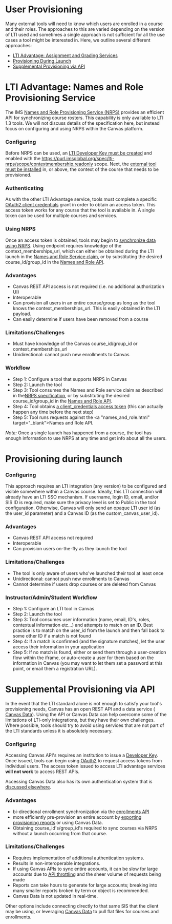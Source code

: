 User Provisioning
==============

Many external tools will need to know which users are enrolled in a course and their roles. The approaches to this are varied depending on the version of LTI used and sometimes a single approach is not sufficient for all the use cases a tool might be interested in. Here, we outline several different approaches:

- [LTI Advantage: Assignment and Grading Services](#lti-advantage)
- [Provisioning During Launch](#on-launch)
- [Supplemental Provisioning via API](#supplemental-provisioning)



<a name="lti-advantage"></a>
LTI Advantage: Names and Role Provisioning Service
==============

The IMS <a href="https://www.imsglobal.org/spec/lti-nrps/v2p0" target="_blank"> Names and Role Provisioning Service (NRPS)</a> provides an efficient API for synchronizing course rosters. This capability is only available to LTI 1.3 tools. We will not discuss details of the specification here, but instead focus on configuring and using NRPS within the Canvas platform.

### Configuring

Before NRPS can be used, an <a href="https://community.canvaslms.com/t5/Admin-Guide/How-do-I-configure-an-LTI-key-for-an-account/ta-p/140" target="_blank">LTI Developer Key must be created</a> and enabled with the https://purl.imsglobal.org/spec/lti-nrps/scope/contextmembership.readonly scope. Next, the <a href="https://community.canvaslms.com/t5/Admin-Guide/How-do-I-configure-an-external-app-for-an-account-using-a-client/ta-p/202" target="_blank"> external tool must be installed</a> in, or above, the context of the course that needs to be provisioned.

### Authenticating

As with the other LTI Advantage service, tools must complete a specific <a href="file.oauth.html#accessing-lti-advantage-services" target="_blank">OAuth2 client credentials</a> grant in order to obtain an access token. This access token works for any course that the tool is available in. A single token can be used for multiple courses and services.

### Using NRPS

Once an access token is obtained, tools may begin to <a href="names_and_role.html" target="_blank">synchronize data using NRPS</a>. Using endpoint requires knowledge of the context_memberships_url, which can either be obtained during the LTI launch in the <a href=https://www.imsglobal.org/spec/lti-nrps/v2p0#lti-1-3-integration target="_blank">Names and Role Service claim</a>, or by substituting the desired course_id/group_id in the <a href="names_and_role.html" target="_blank">Names and Role API</a>.

### Advantages
- Canvas REST API access is not required (i.e. no additional authorization UI)
- Interoperable
- Can provision all users in an entire course/group as long as the tool knows the context_memberships_url. This is easily obtained in the LTI payload.
- Can easily determine if users have been removed from a course

### Limitations/Challenges
- Must have knowledge of the Canvas course_id/group_id or context_memberships_url
- Unidirectional: cannot push new enrollments to Canvas

### Workflow
- Step 1: Configure a tool that supports NRPS in Canvas
- Step 2: Launch the tool
- Step 3: Tool consumes the Names and Role service claim as described in the<a href="https://www.imsglobal.org/spec/lti-nrps/v2p0#lti-1-3-integration" target="blank">NRPS specification</a>, or by substituting the desired course_id/group_id in the <a href="names_and_role.html" target="_blank">Names and Role API</a>.
- Step 4: Tool obtains <a href="file.oauth.html#accessing-lti-advantage-services" target="_blank">a client_credentials access token</a> (this can actually happen any time before the next step)
- Step 5: Tool runs requests against the <a "names_and_role.html" target="_blank">Names and Role API</a>.

*Note:* Once a single launch has happened from a course, the tool has enough information to use NRPS at any time and get info about all the users.

<a name="on-launch"></a>
Provisioning during launch
==============

### Configuring
This approach requires an LTI integration (any version) to be configured and visible somewhere within a Canvas course. Ideally, this LTI connection will already have an LTI SSO mechanism. If username, login ID, email, and/or SIS ID is required, make sure the privacy level is set to Public in the tool configuration. Otherwise, Canvas will only send an opaque LTI user id (as the user_id parameter) and a Canvas ID (as the custom_canvas_user_id).

### Advantages
- Canvas REST API access not required
- Interoperable
- Can provision users on-the-fly as they launch the tool

### Limitations/Challenges
- The tool is only aware of users who've launched their tool at least once
- Unidirectional: cannot push new enrollments to Canvas
- Cannot determine if users drop courses or are deleted from Canvas

### Instructor/Admin/Student Workflow
- Step 1: Configure an LTI tool in Canvas
- Step 2: Launch the tool
- Step 3: Tool consumes user information (name, email, ID's, roles, contextual information etc...) and attempts to match on an ID. Best practice is to match on the user_id from the launch and then fall back to some other ID if a match is not found
- Step 4: If a match is confirmed (and the signature matches), let the user access their information in your application
- Step 5: If no match is found, either or send them through a user-creation flow within the iframe, or auto-create a user for them based on the information in Canvas (you may want to let them set a password at this point, or email them a registration URL).

<a name="supplemental-provisioning"></a>
Supplemental Provisioning via API
==============

In the event that the LTI standard alone is not enough to satisfy your tool's provisioning needs, Canvas has an open REST API and a data service (<a href="https://community.canvaslms.com/t5/Admin-Guide/What-is-Canvas-Data-Services/ta-p/142" target="blank"> Canvas Data</a>). Using the API or Canvas Data can help overcome some of the limitations of LTI-only integrations, but they have their own challenges. Where possible, tools should try to avoid using services that are not part of the LTI standards unless it is absolutely necessary.

### Configuring
Accessing Canvas API's requires an institution to issue a <a href="file.developer_keys.html" target="_blank">Developer Key</a>. Once issued, tools can begin using <a href="file.oauth.html#accessing-canvas-api" target="_blank">OAuth2</a> to request access tokens from individual users. The access token issued to access LTI advantage services **will not work** to access REST APIs.

Accessing Canvas Data also has its own authentication system that is <a href="https://community.canvaslms.com/t5/Admin-Guide/What-is-Canvas-Data-Services/ta-p/142" target="blank">discussed elsewhere</a>.

### Advantages
- bi-directional enrollment synchronization via the <a href="enrollments.html" target="blank">enrollments API</a>
- more efficiently pre-provision an entire account by <a href="account_reports.html" target="_blank"> exporting provisioning reports</a> or using Canvas Data.
- Obtaining course_id's/group_id's required to sync courses via NRPS without a launch occurring from that course.

### Limitations/Challenges
- Requires implementation of additional authentication systems.
- Results in non-interoperable integrations.
- If using Canvas APIs to sync entire accounts, it can be slow for large accounts due to <a href="file.throttling.html" target="_blank">API throttling</a> and the sheer volume of requests being made
- Reports can take hours to generate for large accounts; breaking into many smaller reports broken by term or object is recommended.
- Canvas Data is not updated in real-time.


Other options include connecting directly to that same SIS that the client may be using, or leveraging <a href="https://community.canvaslms.com/t5/Admin-Guide/What-is-Canvas-Data-Services/ta-p/142" target="_blank"> Canvas Data</a> to pull flat files for courses and enrollments.
